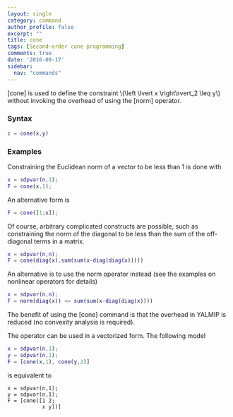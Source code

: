 ```yaml
---
layout: single
category: command
author_profile: false
excerpt: ""
title: cone
tags: [Second-order cone programming]
comments: true
date: '2016-09-17'
sidebar:
  nav: "commands"
---
```


[cone] is used to define the constraint \\(\left \lvert x \right\rvert_2 \leq y\\) without invoking the overhead of using the [norm] operator.


### Syntax

````matlab
c = cone(x,y)
````

### Examples

Constraining the Euclidean norm of a vector to be less than 1 is done with

````matlab
x = sdpvar(n,1);
F = cone(x,1);
````

An alternative form is

````matlab
F = cone([1;x]);
````

Of course, arbitrary complicated constructs are possible, such as constraining the norm of the diagonal to be less than the sum of the off-diagonal terms in a matrix.

````matlab
x = sdpvar(n,n);
F = cone(diag(x),sum(sum(x-diag(diag(x)))))
````

An alternative is to use the norm operator instead (see the examples on nonlinear operators for details)

````matlab
x = sdpvar(n,n);
F = norm(diag(x)) <= sum(sum(x-diag(diag(x))))
````

The benefit of using the [cone] command is that the overhead in YALMIP is reduced (no convexity analysis is required).

The operator can be used in a vectorized form. The following model

````matlab
x = sdpvar(n,1);
y = sdpvar(n,1);
F = [cone(x,1), cone(y,2)]
````

is equivalent to
````matlabb
x = sdpvar(n,1);
y = sdpvar(n,1);
F = [cone([1 2;
           x y])]
````
